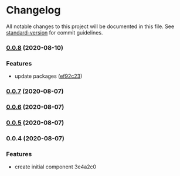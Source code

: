 # Changelog

All notable changes to this project will be documented in this file. See [standard-version](https://github.com/conventional-changelog/standard-version) for commit guidelines.

### [0.0.8](https://github.com/domness/cloudsponge-vue/compare/v0.0.6...v0.0.8) (2020-08-10)


### Features

* update packages ([ef92c23](https://github.com/domness/cloudsponge-vue/commit/ef92c2381d7cc6fd017e6c8e7a33cfc796a9ed5a))

### [0.0.7](https://github.com/domness/cloudsponge-vue/compare/v0.0.6...v0.0.7) (2020-08-07)

### [0.0.6](https://github.com/domness/cloudsponge-vue/compare/v0.0.5...v0.0.6) (2020-08-07)

### [0.0.5](https://github.com/domness/cloudsponge-vue/compare/v0.0.4...v0.0.5) (2020-08-07)

### 0.0.4 (2020-08-07)


### Features

* create initial component 3e4a2c0
